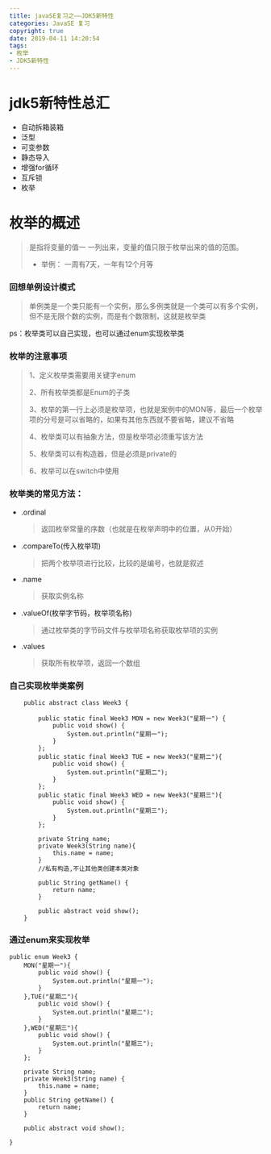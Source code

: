```yaml
---
title: javaSE复习之——JDK5新特性
categories: JavaSE 复习
copyright: true
date: 2019-04-11 14:20:54
tags:
- 枚举
- JDK5新特性
---
```

# jdk5新特性总汇
- 自动拆箱装箱
- 泛型
- 可变参数
- 静态导入
- 增强for循环
- 互斥锁
- 枚举

<!--more-->

# 枚举的概述
> 是指将变量的值一 一列出来，变量的值只限于枚举出来的值的范围。
> - 举例：
> 一周有7天，一年有12个月等
	
### 回想单例设计模式
> 单例类是一个类只能有一个实例，那么多例类就是一个类可以有多个实例，但不是无限个数的实例，而是有个数限制，这就是枚举类

ps：枚举类可以自己实现，也可以通过enum实现枚举类


### 枚举的注意事项
> 1、定义枚举类需要用关键字enum
> 
> 2、所有枚举类都是Enum的子类
> 
> 3、枚举的第一行上必须是枚举项，也就是案例中的MON等，最后一个枚举项的分号是可以省略的，如果有其他东西就不要省略，建议不省略
> 
> 4、枚举类可以有抽象方法，但是枚举项必须重写该方法
> 
> 5、枚举类可以有构造器，但是必须是private的
> 
> 6、枚举可以在switch中使用


### 枚举类的常见方法：
- .ordinal
	> 返回枚举常量的序数（也就是在枚举声明中的位置，从0开始）
- .compareTo(传入枚举项)
	> 把两个枚举项进行比较，比较的是编号，也就是叙述
- .name
	> 获取实例名称
- .valueOf(枚举字节码，枚举项名称)
	> 通过枚举类的字节码文件与枚举项名称获取枚举项的实例
- .values
	> 获取所有枚举项，返回一个数组




### 自己实现枚举类案例
```
	public abstract class Week3 {
	
		public static final Week3 MON = new Week3("星期一") {
			public void show() {
				System.out.println("星期一");
			}
		};
		public static final Week3 TUE = new Week3("星期二"){
			public void show() {
				System.out.println("星期二");
			}
		};
		public static final Week3 WED = new Week3("星期三"){
			public void show() {
				System.out.println("星期三");
			}
		};
	
		private String name;
		private Week3(String name){
			this.name = name;
		}
		//私有构造,不让其他类创建本类对象

		public String getName() {
			return name;
		}
	
		public abstract void show();
	}
```



### 通过enum来实现枚举
```
public enum Week3 {
	MON("星期一"){
		public void show() {
			System.out.println("星期一");
		}
	},TUE("星期二"){
		public void show() {
			System.out.println("星期二");
		}
	},WED("星期三"){
		public void show() {
			System.out.println("星期三");
		}
	};
	
	private String name;
	private Week3(String name) {
		this.name = name;
	}
	public String getName() {
		return name;
	}
	
	public abstract void show();
	
}
```